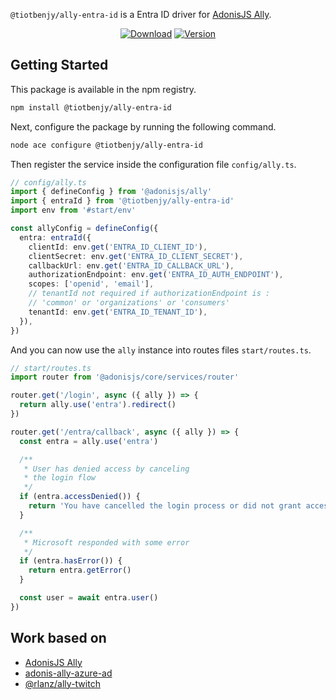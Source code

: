 `@tiotbenjy/ally-entra-id` is a Entra ID driver for [AdonisJS Ally](https://docs.adonisjs.com/guides/social-auth).

<p align="center">
  <a href="https://www.npmjs.com/package/@tiotbenjy/ally-entra-id"><img src="https://img.shields.io/npm/dm/@tiotbenjy/ally-entra-id.svg?style=flat-square" alt="Download"></a>
  <a href="https://www.npmjs.com/package/@tiotbenjy/ally-entra-id"><img src="https://img.shields.io/npm/v/@tiotbenjy/ally-entra-id.svg?style=flat-square" alt="Version"></a>
</p>


## Getting Started

This package is available in the npm registry.

```bash
npm install @tiotbenjy/ally-entra-id
```

Next, configure the package by running the following command.

```bash
node ace configure @tiotbenjy/ally-entra-id
```

Then register the service inside the configuration file `config/ally.ts`.

```ts
// config/ally.ts
import { defineConfig } from '@adonisjs/ally'
import { entraId } from '@tiotbenjy/ally-entra-id'
import env from '#start/env'

const allyConfig = defineConfig({
  entra: entraId({
    clientId: env.get('ENTRA_ID_CLIENT_ID'),
    clientSecret: env.get('ENTRA_ID_CLIENT_SECRET'),
    callbackUrl: env.get('ENTRA_ID_CALLBACK_URL'),
    authorizationEndpoint: env.get('ENTRA_ID_AUTH_ENDPOINT'),
    scopes: ['openid', 'email'],
    // tenantId not required if authorizationEndpoint is :
    // 'common' or 'organizations' or 'consumers'
    tenantId: env.get('ENTRA_ID_TENANT_ID'),
  }),
})
```

And you can now use the `ally` instance into routes files `start/routes.ts`.

```ts
// start/routes.ts
import router from '@adonisjs/core/services/router'

router.get('/login', async ({ ally }) => {
  return ally.use('entra').redirect()
})

router.get('/entra/callback', async ({ ally }) => {
  const entra = ally.use('entra')

  /**
   * User has denied access by canceling
   * the login flow
   */
  if (entra.accessDenied()) {
    return 'You have cancelled the login process or did not grant access to your profile'
  }

  /**
   * Microsoft responded with some error
   */
  if (entra.hasError()) {
    return entra.getError()
  }

  const user = await entra.user()
})
```

## Work based on

- [AdonisJS Ally](https://docs.adonisjs.com/guides/social-auth)
- [adonis-ally-azure-ad](https://github.com/AlexanderYW/adonis-ally-azure-ad/tree/main)
- [@rlanz/ally-twitch](https://github.com/RomainLanz/ally-twitch)
